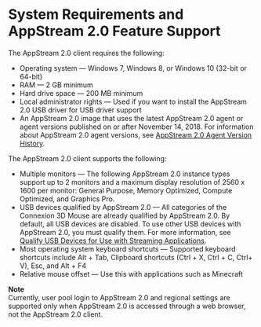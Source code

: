 # System Requirements and AppStream 2\.0 Feature Support<a name="client-system-requirements-feature-support"></a>

The AppStream 2\.0 client requires the following:
+ Operating system — Windows 7, Windows 8, or Windows 10 \(32\-bit or 64\-bit\)
+ RAM — 2 GB minimum
+ Hard drive space — 200 MB minimum
+ Local administrator rights — Used if you want to install the AppStream 2\.0 USB driver for USB driver support
+ An AppStream 2\.0 image that uses the latest AppStream 2\.0 agent or agent versions published on or after November 14, 2018\. For information about AppStream 2\.0 agent versions, see [AppStream 2\.0 Agent Version History](agent-software-versions.md)\.

The AppStream 2\.0 client supports the following:
+ Multiple monitors — The following AppStream 2\.0 instance types support up to 2 monitors and a maximum display resolution of 2560 x 1600 per monitor: General Purpose, Memory Optimized, Compute Optimized, and Graphics Pro\. 
+ USB devices qualified by AppStream 2\.0 — All categories of the Connexion 3D Mouse are already qualified by AppStream 2\.0\. By default, all USB devices are disabled\. To use other USB devices with AppStream 2\.0, you must qualify them\. For more information, see [Qualify USB Devices for Use with Streaming Applications](qualify-usb-devices.md)\.
+ Most operating system keyboard shortcuts — Supported keyboard shortcuts include Alt \+ Tab, Clipboard shortcuts \(Ctrl \+ X, Ctrl \+ C, Ctrl\+ V\), Esc, and Alt \+ F4 
+ Relative mouse offset — Use this with applications such as Minecraft

**Note**  
Currently, user pool login to AppStream 2\.0 and regional settings are supported only when AppStream 2\.0 is accessed through a web browser, not the AppStream 2\.0 client\. 